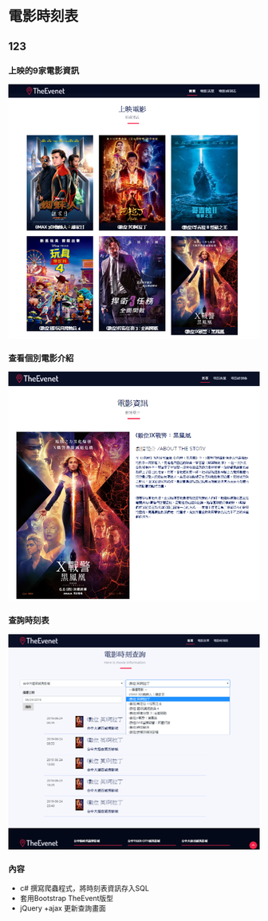 # 電影時刻表
## 123

### 上映的9家電影資訊
![](https://github.com/npcenthusiasm/MovieCrawler/blob/master/Movie1.png)
### 查看個別電影介紹
![](https://github.com/npcenthusiasm/MovieCrawler/blob/master/Movie3.png)
### 查詢時刻表
![](https://github.com/npcenthusiasm/MovieCrawler/blob/master/Movie2.png)

### 內容
- c# 撰寫爬蟲程式，將時刻表資訊存入SQL
- 套用Bootstrap TheEvent版型
- jQuery +ajax 更新查詢畫面
